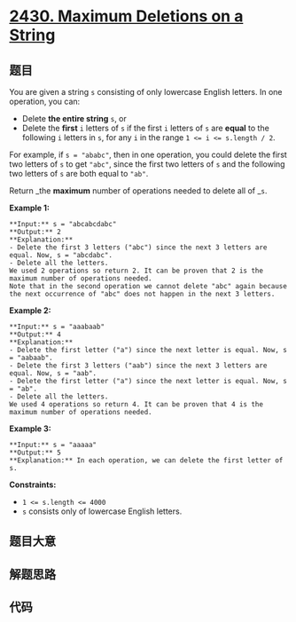 # [2430. Maximum Deletions on a String](https://leetcode.com/problems/maximum-deletions-on-a-string)

## 题目

You are given a string `s` consisting of only lowercase English letters. In
one operation, you can:

  * Delete **the entire string** `s`, or
  * Delete the **first** `i` letters of `s` if the first `i` letters of `s` are **equal** to the following `i` letters in `s`, for any `i` in the range `1 <= i <= s.length / 2`.

For example, if `s = "ababc"`, then in one operation, you could delete the
first two letters of `s` to get `"abc"`, since the first two letters of `s`
and the following two letters of `s` are both equal to `"ab"`.

Return _the **maximum** number of operations needed to delete all of _`s`.



**Example 1:**

    
    
    **Input:** s = "abcabcdabc"
    **Output:** 2
    **Explanation:**
    - Delete the first 3 letters ("abc") since the next 3 letters are equal. Now, s = "abcdabc".
    - Delete all the letters.
    We used 2 operations so return 2. It can be proven that 2 is the maximum number of operations needed.
    Note that in the second operation we cannot delete "abc" again because the next occurrence of "abc" does not happen in the next 3 letters.
    

**Example 2:**

    
    
    **Input:** s = "aaabaab"
    **Output:** 4
    **Explanation:**
    - Delete the first letter ("a") since the next letter is equal. Now, s = "aabaab".
    - Delete the first 3 letters ("aab") since the next 3 letters are equal. Now, s = "aab".
    - Delete the first letter ("a") since the next letter is equal. Now, s = "ab".
    - Delete all the letters.
    We used 4 operations so return 4. It can be proven that 4 is the maximum number of operations needed.
    

**Example 3:**

    
    
    **Input:** s = "aaaaa"
    **Output:** 5
    **Explanation:** In each operation, we can delete the first letter of s.
    



**Constraints:**

  * `1 <= s.length <= 4000`
  * `s` consists only of lowercase English letters.


## 题目大意

## 解题思路

## 代码

```javascript

```
